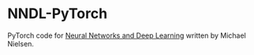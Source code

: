 # NNDL-PyTorch

PyTorch code for [Neural Networks and Deep Learning](http://neuralnetworksanddeeplearning.com/) written by Michael Nielsen.
